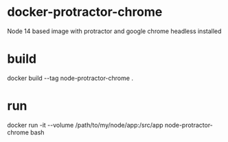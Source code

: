 # docker-protractor-chrome

Node 14 based image with protractor and google chrome headless installed

# build

docker build --tag node-protractor-chrome .

# run

docker run -it --volume /path/to/my/node/app:/src/app node-protractor-chrome bash  
